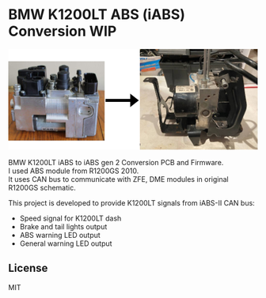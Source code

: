 # BMW K1200LT ABS (iABS) Conversion WIP

![BMW K1200LT ABS Conversion](docs/bmw-abs.png)

BMW K1200LT iABS to iABS gen 2 Conversion PCB and Firmware.  
I used ABS module from R1200GS 2010.  
It uses CAN bus to communicate with ZFE, DME modules in original R1200GS schematic.  

This project is developed to provide K1200LT signals from iABS-II CAN bus:
- Speed signal for K1200LT dash
- Brake and tail lights output
- ABS warning LED output
- General warning LED output

## License

MIT
